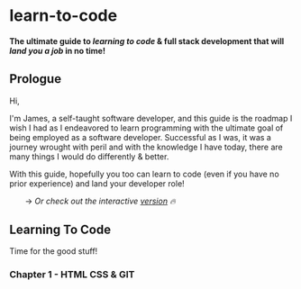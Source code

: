 # learn-to-code
 #### The ultimate guide to *learning to code* & full stack development that will *land you a job* in no time!

 ## Prologue

 Hi,

 I'm James, a self-taught software developer, and this guide is the roadmap I wish I had as I endeavored to learn programming with the ultimate goal of being employed as a software developer. Successful as I was, it was a journey wrought with peril and with the knowledge I have today, there are many things I would do differently & better. 
 
 With this guide, hopefully you too can learn to code (even if you have no prior experience) and land your developer role! 

 &nbsp;&nbsp;&nbsp;&nbsp;&nbsp;&nbsp; -> *Or check out the interactive [version](https://www.roadmap.smoljames.com) 🔥*

## Learning To Code

Time for the good stuff!

### Chapter 1 - HTML CSS & GIT